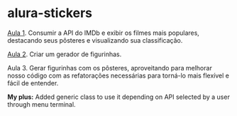 # alura-stickers

[Aula 1](https://github.com/martinezga/alura-stickers-api/tree/05d5831a69b42a1712f43316253d5a1f08c95134). Consumir a API do IMDb e exibir os filmes mais populares, destacando seus pôsteres e visualizando sua classificação.

[Aula 2](https://github.com/martinezga/alura-stickers-api/tree/2d93a7cf2f2e676373a55e876c952fd7b0d3406d). Criar um gerador de figurinhas.

Aula 3. Gerar figurinhas com os pôsteres, aproveitando para melhorar nosso código com as refatorações necessárias para torná-lo mais flexível e fácil de entender.

**My plus:** Added generic class to use it depending on API selected by a user through menu terminal.
